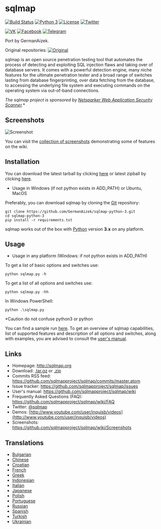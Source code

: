 # sqlmap

[![Build Status](https://api.travis-ci.org/sqlmapproject/sqlmap.svg?branch=master)](https://api.travis-ci.org/GermanAizek/sqlmap-python-3)
[![Python 3](https://img.shields.io/badge/python-3-yellow.svg)](https://www.python.org/)
[![License](https://img.shields.io/badge/license-GPLv2-red.svg)](https://raw.githubusercontent.com/sqlmapproject/sqlmap/master/LICENSE) [![Twitter](https://img.shields.io/badge/twitter-@sqlmap-blue.svg)](https://twitter.com/sqlmap)

[![VK](https://img.shields.io/badge/VK-GermanAizek-blue.svg)](https://vk.com/germanaizek)
[![Facebook](https://img.shields.io/badge/Facebook-GermanAizek-blue.svg)](https://www.facebook.com/100024890867953)
[![Telegram](https://img.shields.io/badge/VK-GermanAizek-blue.svg)](https://t.me/germanaizek)

Port by GermanAizek.

Original repositories: [![Original](https://img.shields.io/badge/GitHub-sqlmap-green.svg)](https://github.com/sqlmapproject/sqlmap)

sqlmap is an open source penetration testing tool that automates the process of detecting and exploiting SQL injection flaws and taking over of database servers. It comes with a powerful detection engine, many niche features for the ultimate penetration tester and a broad range of switches lasting from database fingerprinting, over data fetching from the database, to accessing the underlying file system and executing commands on the operating system via out-of-band connections.

*The sqlmap project is sponsored by [Netsparker Web Application Security Scanner](https://www.netsparker.com/?utm_source=github.com&utm_medium=referral&utm_content=sqlmap+repo&utm_campaign=generic+advert).**

Screenshots
----

![Screenshot](https://raw.github.com/wiki/sqlmapproject/sqlmap/images/sqlmap_screenshot.png)

You can visit the [collection of screenshots](https://github.com/sqlmapproject/sqlmap/wiki/Screenshots) demonstrating some of features on the wiki.

Installation
----

You can download the latest tarball by clicking [here](https://github.com/sqlmapproject/sqlmap/tarball/master) or latest zipball by clicking  [here](https://github.com/sqlmapproject/sqlmap/zipball/master).

* Usage in Windows (if not python exists in ADD_PATH) or Ubuntu, MacOS

Preferably, you can download sqlmap by cloning the [Git](https://github.com/GermanAizek/sqlmap.git) repository:

    git clone https://github.com/GermanAizek/sqlmap-python-3.git
    cd sqlmap-python-3
    pip install -r requirements.txt
    
sqlmap works out of the box with [Python](http://www.python.org/download/) version **3.x** on any platform.

Usage
----

* Usage in any platform (Windows: if not python exists in ADD_PATH)

To get a list of basic options and switches use:

    python sqlmap.py -h

To get a list of all options and switches use:

    python sqlmap.py -hh
    
In Windows PowerShell:

    python .\sqlmap.py
    
*Caution do not confuse python3 or python

You can find a sample run [here](https://asciinema.org/a/46601).
To get an overview of sqlmap capabilities, list of supported features and description of all options and switches, along with examples, you are advised to consult the [user's manual](https://github.com/sqlmapproject/sqlmap/wiki/Usage).

Links
----

* Homepage: http://sqlmap.org
* Download: [.tar.gz](https://github.com/sqlmapproject/sqlmap/tarball/master) or [.zip](https://github.com/sqlmapproject/sqlmap/zipball/master)
* Commits RSS feed: https://github.com/sqlmapproject/sqlmap/commits/master.atom
* Issue tracker: https://github.com/sqlmapproject/sqlmap/issues
* User's manual: https://github.com/sqlmapproject/sqlmap/wiki
* Frequently Asked Questions (FAQ): https://github.com/sqlmapproject/sqlmap/wiki/FAQ
* Twitter: [@sqlmap](https://twitter.com/sqlmap)
* Demos: [http://www.youtube.com/user/inquisb/videos](http://www.youtube.com/user/inquisb/videos)
* Screenshots: https://github.com/sqlmapproject/sqlmap/wiki/Screenshots

Translations
----

* [Bulgarian](https://github.com/sqlmapproject/sqlmap/blob/master/doc/translations/README-bg-BG.md)
* [Chinese](https://github.com/sqlmapproject/sqlmap/blob/master/doc/translations/README-zh-CN.md)
* [Croatian](https://github.com/sqlmapproject/sqlmap/blob/master/doc/translations/README-hr-HR.md)
* [French](https://github.com/sqlmapproject/sqlmap/blob/master/doc/translations/README-fr-FR.md)
* [Greek](https://github.com/sqlmapproject/sqlmap/blob/master/doc/translations/README-gr-GR.md)
* [Indonesian](https://github.com/sqlmapproject/sqlmap/blob/master/doc/translations/README-id-ID.md)
* [Italian](https://github.com/sqlmapproject/sqlmap/blob/master/doc/translations/README-it-IT.md)
* [Japanese](https://github.com/sqlmapproject/sqlmap/blob/master/doc/translations/README-ja-JP.md)
* [Polish](https://github.com/sqlmapproject/sqlmap/blob/master/doc/translations/README-pl-PL.md)
* [Portuguese](https://github.com/sqlmapproject/sqlmap/blob/master/doc/translations/README-pt-BR.md)
* [Russian](https://github.com/sqlmapproject/sqlmap/blob/master/doc/translations/README-ru-RUS.md)
* [Spanish](https://github.com/sqlmapproject/sqlmap/blob/master/doc/translations/README-es-MX.md)
* [Turkish](https://github.com/sqlmapproject/sqlmap/blob/master/doc/translations/README-tr-TR.md)
* [Ukrainian](https://github.com/sqlmapproject/sqlmap/blob/master/doc/translations/README-uk-UA.md)

